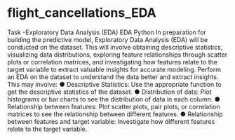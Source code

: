 # flight_cancellations_EDA

Task -Exploratory Data Analysis (EDA)
EDA
Python
In preparation for building the predictive model, Exploratory Data Analysis (EDA) will be conducted on the dataset. This will involve obtaining descriptive statistics, visualizing data distributions, exploring feature relationships through scatter plots or correlation matrices, and investigating how features relate to the target variable to extract valuable insights for accurate modeling.
Perform an EDA on the dataset to understand the data better and extract insights. This may involve:
● Descriptive Statistics: Use the appropriate function to get the descriptive statistics of the dataset.
● Distribution of data: Plot histograms or bar charts to see the distribution of data in each column.
● Relationship between features: Plot scatter plots, pair plots, or correlation matrices to see the relationship between different features.
● Relationship between features and target variable: Investigate how different features relate to the target variable.
